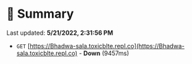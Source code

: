 # 📖 Summary
Last updated: **5/21/2022, 2:31:56 PM**

- `GET` [https://Bhadwa-sala.toxicblte.repl.co](https://Bhadwa-sala.toxicblte.repl.co) - **Down** (9457ms)
